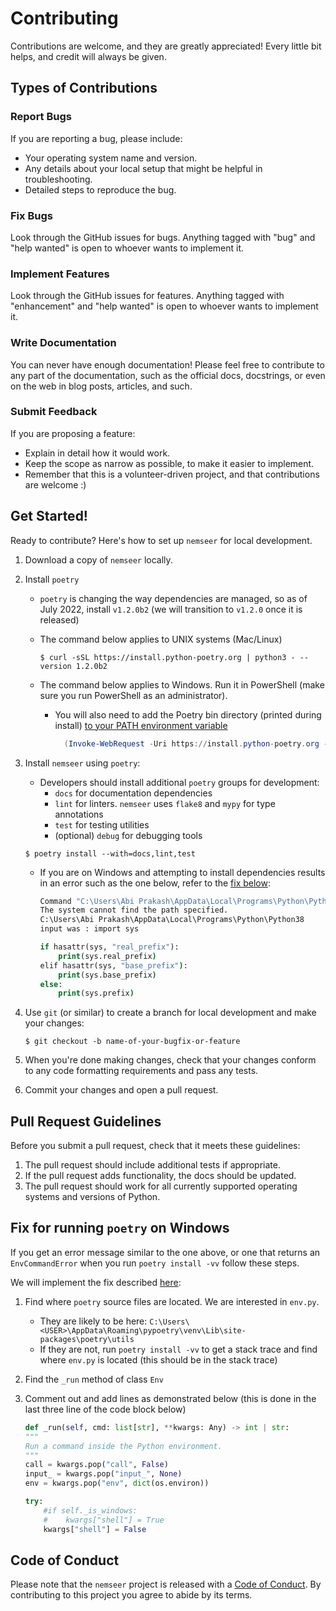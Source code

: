 # Contributing

Contributions are welcome, and they are greatly appreciated! Every little bit
helps, and credit will always be given.

## Types of Contributions

### Report Bugs

If you are reporting a bug, please include:

* Your operating system name and version.
* Any details about your local setup that might be helpful in troubleshooting.
* Detailed steps to reproduce the bug.

### Fix Bugs

Look through the GitHub issues for bugs. Anything tagged with "bug" and "help
wanted" is open to whoever wants to implement it.

### Implement Features

Look through the GitHub issues for features. Anything tagged with "enhancement"
and "help wanted" is open to whoever wants to implement it.

### Write Documentation

You can never have enough documentation! Please feel free to contribute to any
part of the documentation, such as the official docs, docstrings, or even
on the web in blog posts, articles, and such.

### Submit Feedback

If you are proposing a feature:

* Explain in detail how it would work.
* Keep the scope as narrow as possible, to make it easier to implement.
* Remember that this is a volunteer-driven project, and that contributions
  are welcome :)

## Get Started!

Ready to contribute? Here's how to set up `nemseer` for local development.

1. Download a copy of `nemseer` locally.
2. Install `poetry`

    - `poetry` is changing the way dependencies are managed, so as of July 2022, install `v1.2.0b2` (we will transition to `v1.2.0` once it is released)
    - The command below applies to UNIX systems (Mac/Linux)

        ```console
        $ curl -sSL https://install.python-poetry.org | python3 - --version 1.2.0b2
        ```

    - The command below applies to Windows. Run it in PowerShell (make sure you run PowerShell as an administrator).
      - You will also need to add the Poetry bin directory (printed during install) [to your PATH environment variable](https://stackoverflow.com/questions/44272416/how-to-add-a-folder-to-path-environment-variable-in-windows-10-with-screensho)

        ```powershell
          (Invoke-WebRequest -Uri https://install.python-poetry.org -UseBasicParsing).Content | py - --version=1.2.0b2
        ```

3. Install `nemseer` using `poetry`:

    - Developers should install additional `poetry` groups for development:
      - `docs` for documentation dependencies
      - `lint` for linters. `nemseer` uses `flake8` and `mypy` for type annotations
      - `test` for testing utilities
      - (optional) `debug` for debugging tools

    ```console
    $ poetry install --with=docs,lint,test
    ```

    - If you are on Windows and attempting to install dependencies results in an error such as the one below, refer to the [fix below](https://github.com/UNSW-CEEM/NEMSEER/blob/master/CONTRIBUTING.md#fix-for-running-poetry-on-windows):

      ```cmd
      Command "C:\Users\Abi Prakash\AppData\Local\Programs\Python\Python38\python.exe" -W ignore - errored with the following return code 1, and output:
      The system cannot find the path specified.
      C:\Users\Abi Prakash\AppData\Local\Programs\Python\Python38
      input was : import sys

      if hasattr(sys, "real_prefix"):
          print(sys.real_prefix)
      elif hasattr(sys, "base_prefix"):
          print(sys.base_prefix)
      else:
          print(sys.prefix)
      ```

4. Use `git` (or similar) to create a branch for local development and make your changes:

    ```console
    $ git checkout -b name-of-your-bugfix-or-feature
    ```

5. When you're done making changes, check that your changes conform to any code formatting requirements and pass any tests.

6. Commit your changes and open a pull request.

## Pull Request Guidelines

Before you submit a pull request, check that it meets these guidelines:

1. The pull request should include additional tests if appropriate.
2. If the pull request adds functionality, the docs should be updated.
3. The pull request should work for all currently supported operating systems and versions of Python.

## Fix for running `poetry` on Windows

If you get an error message similar to the one above, or one that returns an `EnvCommandError` when you run `poetry install -vv` follow these steps.

We will implement the fix described [here](https://github.com/python-poetry/poetry/issues/2746#issuecomment-739439858):

1. Find where `poetry` source files are located. We are interested in `env.py`.

    - They are likely to be here: `C:\Users\<USER>\AppData\Roaming\pypoetry\venv\Lib\site-packages\poetry\utils`
    - If they are not, run `poetry install -vv` to get a stack trace and find where `env.py` is located (this should be in the stack trace)
2. Find the `_run` method of class `Env`
3. Comment out and add lines as demonstrated below (this is done in the last three line of the code block below)

    ```python
    def _run(self, cmd: list[str], **kwargs: Any) -> int | str:
    """
    Run a command inside the Python environment.
    """
    call = kwargs.pop("call", False)
    input_ = kwargs.pop("input_", None)
    env = kwargs.pop("env", dict(os.environ))

    try:
        #if self._is_windows:
        #    kwargs["shell"] = True
        kwargs["shell"] = False
    ```

## Code of Conduct

Please note that the `nemseer` project is released with a
[Code of Conduct](docs/source/conduct.md). By contributing to this project you agree to abide by its terms.
